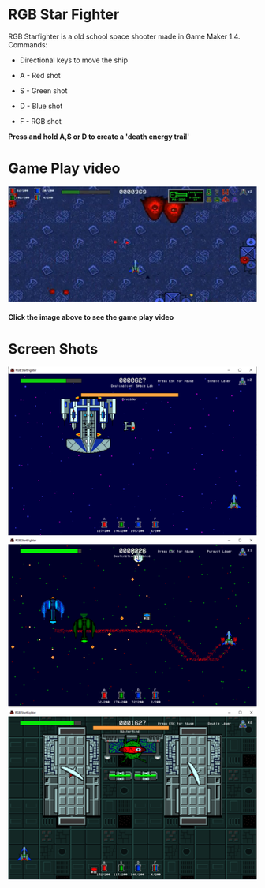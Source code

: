 # RGB Star Fighter

RGB Starfighter is a old school space shooter made in Game Maker 1.4.
Commands:

 - Directional keys to move the ship

 - A - Red shot
 - S - Green shot
 - D - Blue shot
 -  F - RGB shot

**Press and hold A,S or D to create a 'death energy trail'**
# Game Play video
[![IMAGE ALT TEXT HERE](./game.png)](https://www.youtube.com/watch?v=elPoygG9Hl8&t=43s)
#### Click the image above to see the game play video

# Screen Shots
![](./img1.png)
![](./img2.png)
![](./img3.png)
